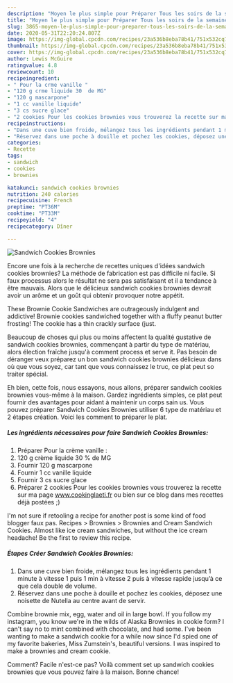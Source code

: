 ```yaml
---
description: "Moyen le plus simple pour Préparer Tous les soirs de la semaine Sandwich Cookies Brownies"
title: "Moyen le plus simple pour Préparer Tous les soirs de la semaine Sandwich Cookies Brownies"
slug: 3865-moyen-le-plus-simple-pour-preparer-tous-les-soirs-de-la-semaine-sandwich-cookies-brownies
date: 2020-05-31T22:20:24.807Z
image: https://img-global.cpcdn.com/recipes/23a536b8eba78b41/751x532cq70/sandwich-cookies-brownies-photo-principale-de-la-recette.jpg
thumbnail: https://img-global.cpcdn.com/recipes/23a536b8eba78b41/751x532cq70/sandwich-cookies-brownies-photo-principale-de-la-recette.jpg
cover: https://img-global.cpcdn.com/recipes/23a536b8eba78b41/751x532cq70/sandwich-cookies-brownies-photo-principale-de-la-recette.jpg
author: Lewis McGuire
ratingvalue: 4.8
reviewcount: 10
recipeingredient:
- " Pour la crme vanille "
- "120 g crme liquide 30  de MG"
- "120 g mascarpone"
- "1 cc vanille liquide"
- "3 cs sucre glace"
- "2 cookies Pour les cookies brownies vous trouverez la recette sur ma page wwwcookinglaetifr ou bien sur ce blog dans mes recettes dj postes "
recipeinstructions:
- "Dans une cuve bien froide, mélangez tous les ingrédients pendant 1 minute à vitesse 1 puis 1 min à vitesse 2 puis à vitesse rapide jusqu’à ce que cela double de volume."
- "Réservez dans une poche à douille et pochez les cookies, déposez une noisette de Nutella au centre avant de servir."
categories:
- Recette
tags:
- sandwich
- cookies
- brownies

katakunci: sandwich cookies brownies 
nutrition: 240 calories
recipecuisine: French
preptime: "PT36M"
cooktime: "PT33M"
recipeyield: "4"
recipecategory: Dîner

---
```



![Sandwich Cookies Brownies](https://img-global.cpcdn.com/recipes/23a536b8eba78b41/751x532cq70/sandwich-cookies-brownies-photo-principale-de-la-recette.jpg)

Encore une fois à la recherche de recettes uniques d'idées sandwich cookies brownies? La méthode de fabrication est pas difficile ni facile. Si faux processus alors le résultat ne sera pas satisfaisant et il a tendance à être mauvais. Alors que le délicieux sandwich cookies brownies devrait avoir un arôme et un goût qui obtenir provoquer notre appétit.

These Brownie Cookie Sandwiches are outrageously indulgent and addictive! Brownie cookies sandwiched together with a fluffy peanut butter frosting! The cookie has a thin crackly surface (just.

Beaucoup de choses qui plus ou moins affectent la qualité gustative de sandwich cookies brownies, commençant à partir du type de matériau, alors élection fraîche jusqu'à comment process et serve it. Pas besoin de déranger veux préparez un bon sandwich cookies brownies délicieux dans où que vous soyez, car tant que vous connaissez le truc, ce plat peut so traiter spécial.


Eh bien, cette fois, nous essayons, nous allons, préparer sandwich cookies brownies vous-même à la maison. Gardez ingrédients simples, ce plat peut fournir des avantages pour aidant à maintenir un corps sain us. Vous pouvez préparer Sandwich Cookies Brownies utiliser 6 type de matériau et 2 étapes création. Voici les comment to préparer le plat.

<!--inarticleads1-->

##### Les ingrédients nécessaires pour faire Sandwich Cookies Brownies:

1. Préparer  Pour la crème vanille :
1.  120 g crème liquide 30 % de MG
1. Fournir 120 g mascarpone
1. Fournir 1 cc vanille liquide
1. Fournir 3 cs sucre glace
1. Préparer 2 cookies Pour les cookies brownies vous trouverez la recette sur ma page www.cookinglaeti.fr ou bien sur ce blog dans mes recettes déjà postées ;)


I&#39;m not sure if retooling a recipe for another post is some kind of food blogger faux pas. Recipes &gt; Brownies &gt; Brownies and Cream Sandwich Cookies. Almost like ice cream sandwiches, but without the ice cream headache! Be the first to review this recipe. 

<!--inarticleads2-->

##### Étapes Créer Sandwich Cookies Brownies:

1. Dans une cuve bien froide, mélangez tous les ingrédients pendant 1 minute à vitesse 1 puis 1 min à vitesse 2 puis à vitesse rapide jusqu’à ce que cela double de volume.
1. Réservez dans une poche à douille et pochez les cookies, déposez une noisette de Nutella au centre avant de servir.


Combine brownie mix, egg, water and oil in large bowl. If you follow my instagram, you know we&#39;re in the wilds of Alaska Brownies in cookie form? I can&#39;t say no to mint combined with chocolate, and had some. I&#39;ve been wanting to make a sandwich cookie for a while now since I&#39;d spied one of my favorite bakeries, Miss Zumstein&#39;s, beautiful versions. I was inspired to make a brownies and cream cookie. 


Comment? Facile n'est-ce pas? Voilà comment set up sandwich cookies brownies que vous pouvez faire à la maison. Bonne chance!
